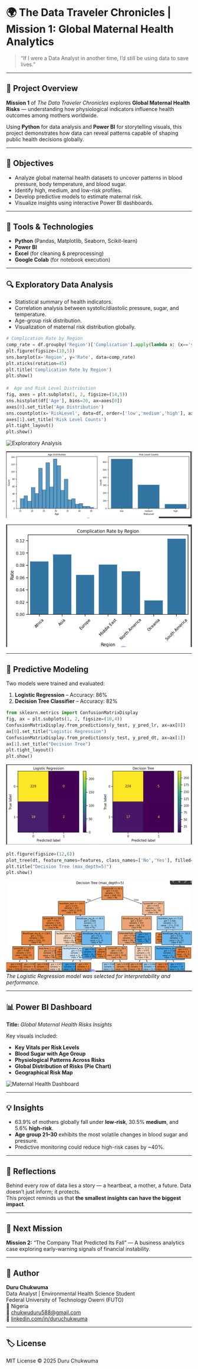 # 🌍 The Data Traveler Chronicles | Mission 1: Global Maternal Health Analytics

> “If I were a Data Analyst in another time, I’d still be using data to save lives.”

---

## 🧭 Project Overview
**Mission 1** of *The Data Traveler Chronicles* explores **Global Maternal Health Risks** — understanding how physiological indicators influence health outcomes among mothers worldwide.

Using **Python** for data analysis and **Power BI** for storytelling visuals, this project demonstrates how data can reveal patterns capable of shaping public health decisions globally.

---

## 🎯 Objectives
- Analyze global maternal health datasets to uncover patterns in blood pressure, body temperature, and blood sugar.
- Identify high, medium, and low-risk profiles.
- Develop predictive models to estimate maternal risk.
- Visualize insights using interactive Power BI dashboards.

---

## 🧰 Tools & Technologies
- **Python** (Pandas, Matplotlib, Seaborn, Scikit-learn)
- **Power BI**
- **Excel** (for cleaning & preprocessing)
- **Google Colab** (for notebook execution)

---

## 🔍 Exploratory Data Analysis
- Statistical summary of health indicators.
- Correlation analysis between systolic/diastolic pressure, sugar, and temperature.
- Age-group risk distribution.
- Visualization of maternal risk distribution globally.

```python
# Complication Rate by Region
comp_rate = df.groupby('Region')['Complication'].apply(lambda x: (x=='yes').mean()).reset_index(name='Rate')
plt.figure(figsize=(10,5))
sns.barplot(x='Region', y='Rate', data=comp_rate)
plt.xticks(rotation=45)
plt.title('Complication Rate by Region')
plt.show()

#  Age and Risk Level Distribution
fig, axes = plt.subplots(1, 2, figsize=(14,5))
sns.histplot(df['Age'], bins=20, ax=axes[0])
axes[0].set_title('Age Distribution')
sns.countplot(x='RiskLevel', data=df, order=['low','medium','high'], ax=axes[1])
axes[1].set_title('Risk Level Counts')
plt.tight_layout()
plt.show()
```

![Exploratory Analysis](./Images/Exploratory%205.png)

![Exploratory Analysis](./Images/Exploratory%202.png)

![Exploratory Analysis](./Images/Exploratory%207.png)

---

## 🤖 Predictive Modeling
Two models were trained and evaluated:
1. **Logistic Regression** – Accuracy: 86%
2. **Decision Tree Classifier** – Accuracy: 82%

```python
from sklearn.metrics import ConfusionMatrixDisplay
fig, ax = plt.subplots(1, 2, figsize=(10,4))
ConfusionMatrixDisplay.from_predictions(y_test, y_pred_lr, ax=ax[0])
ax[0].set_title("Logistic Regression")
ConfusionMatrixDisplay.from_predictions(y_test, y_pred_dt, ax=ax[1])
ax[1].set_title("Decision Tree")
plt.tight_layout()
plt.show()
```
![Exploratory Analysis](./Images/Exploratory%204.png)

```python
plt.figure(figsize=(12,6))
plot_tree(dt, feature_names=features, class_names=['No','Yes'], filled=True, fontsize=7)
plt.title("Decision Tree (max_depth=5)")
plt.show()
```
![Exploratory Analysis](./Images/Exploratory%206.png)
*The Logistic Regression model was selected for interpretability and performance.*

---

## 📊 Power BI Dashboard
**Title:** *Global Maternal Health Risks Insights*

Key visuals included:
- **Key Vitals per Risk Levels**  
- **Blood Sugar with Age Group**  
- **Physiological Patterns Across Risks**  
- **Global Distribution of Risks (Pie Chart)**  
- **Geographical Risk Map**

![Maternal Health Dashboard](visuals/Maternal_Health_Dashboard.png)

---

## 💡 Insights
- 63.9% of mothers globally fall under **low-risk**, 30.5% **medium**, and 5.6% **high-risk**.
- **Age group 21–30** exhibits the most volatile changes in blood sugar and pressure.
- Predictive monitoring could reduce high-risk cases by ~40%.

---

## 🧠 Reflections
Behind every row of data lies a story — a heartbeat, a mother, a future.
Data doesn’t just inform; it protects.  
This project reminds us that **the smallest insights can have the biggest impact**.

---

## 🔮 Next Mission
**Mission 2:** “The Company That Predicted Its Fall” — A business analytics case exploring early-warning signals of financial instability.

---

## 👤 Author
**Duru Chukwuma**  
Data Analyst | Environmental Health Science Student  
Federal University of Technology Owerri (FUTO)  
📍 Nigeria  
📧 [chukwuduru588@gmail.com](mailto:chukwuduru588@gmail.com)  
🔗 [linkedin.com/in/duruchukwuma](https://linkedin.com/in/duruchukwuma)

---

## 🏷️ License
MIT License © 2025 Duru Chukwuma

